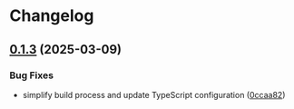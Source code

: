 # Changelog

## [0.1.3](https://github.com/DXHeroes/mcp-devtools/compare/http-client-v0.1.2...http-client-v0.1.3) (2025-03-09)


### Bug Fixes

* simplify build process and update TypeScript configuration ([0ccaa82](https://github.com/DXHeroes/mcp-devtools/commit/0ccaa82e2446010454d1a6f5563019d404a5a66f))
